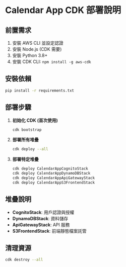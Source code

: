 # Calendar App CDK 部署說明

## 前置需求

1. 安裝 AWS CLI 並設定認證
2. 安裝 Node.js (CDK 需要)
3. 安裝 Python 3.8+
4. 安裝 CDK CLI: `npm install -g aws-cdk`

## 安裝依賴

```bash
pip install -r requirements.txt
```

## 部署步驟

1. **初始化 CDK (首次使用)**
   ```bash
   cdk bootstrap
   ```

2. **部署所有堆疊**
   ```bash
   cdk deploy --all
   ```

3. **部署特定堆疊**
   ```bash
   cdk deploy CalendarAppCognitoStack
   cdk deploy CalendarAppDynamoDBStack
   cdk deploy CalendarAppApiGatewayStack
   cdk deploy CalendarAppS3FrontendStack
   ```

## 堆疊說明

- **CognitoStack**: 用戶認證與授權
- **DynamoDBStack**: 資料儲存
- **ApiGatewayStack**: API 服務
- **S3FrontendStack**: 前端靜態檔案託管

## 清理資源

```bash
cdk destroy --all
```
